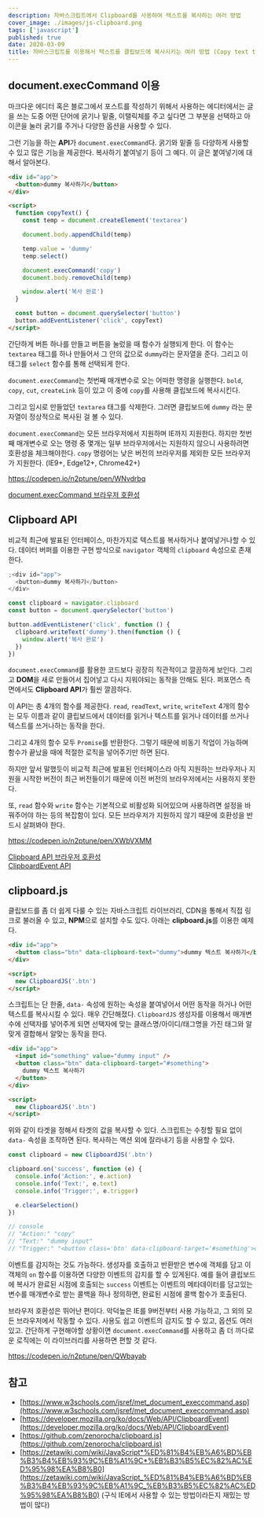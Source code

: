 ```yaml
---
description: 자바스크립트에서 Clipboard를 사용하여 텍스트를 복사하는 여러 방법
cover_image: ./images/js-clipboard.png
tags: ['javascript']
published: true
date: 2020-03-09
title: 자바스크립트를 이용해서 텍스트를 클립보드에 복사시키는 여러 방법 (Copy text to clipboard with javascript)
---
```


## document.execCommand 이용

마크다운 에디터 혹은 블로그에서 포스트를 작성하기 위해서 사용하는 에디터에서는 글을 쓰는 도중 어떤 단어에 굵기나 밑줄, 이탤릭체를 주고 싶다면 그 부분을 선택하고 아이콘을 눌러 굵기를 주거나 다양한 옵션을 사용할 수 있다.

그런 기능을 하는 **API**가 `document.execCommand`다. 굵기와 밑줄 등 다양하게 사용할 수 있고 많은 기능을 제공한다. 복사하기 붙여넣기 등이 그 예다. 이 글은 붙여넣기에 대해서 알아본다.

```html
<div id="app">
  <button>dummy 복사하기</button>
</div>

<script>
  function copyText() {
    const temp = document.createElement('textarea')

    document.body.appendChild(temp)

    temp.value = 'dummy'
    temp.select()

    document.execCommand('copy')
    document.body.removeChild(temp)

    window.alert('복사 완료')
  }

  const button = document.querySelector('button')
  button.addEventListener('click', copyText)
</script>
```

간단하게 버튼 하나를 만들고 버튼을 눌렀을 때 함수가 실행되게 한다. 이 함수는 `textarea` 태그를 하나 만들어서 그 안의 값으로 `dummy`라는 문자열을 준다. 그리고 이 태그를 `select` 함수를 통해 선택되게 한다.

`document.execCommand`는 첫번째 매개변수로 오는 어떠한 명령을 실행한다. `bold`, `copy`, `cut`, `createLink` 등이 있고 이 중에 `copy`를 사용해 클립보드에 복사시킨다.

그리고 임시로 만들었던 `textarea` 태그를 삭제한다. 그러면 클립보드에 `dummy` 라는 문자열이 정상적으로 복사된 걸 볼 수 있다.

`document.execCommand`는 모든 브라우저에서 지원하며 IE까지 지원한다. 하지만 첫번째 매개변수로 오는 명령 중 몇개는 일부 브라우저에서는 지원하지 않으니 사용하려면 호환성을 체크해야한다. `copy` 명령어는 낮은 버전의 브라우저를 제외한 모든 브라우저가 지원한다. (IE9+, Edge12+, Chrome42+)

<https://codepen.io/n2ptune/pen/WNvdrbq>

[document.execCommand 브라우저 호환성](https://developer.mozilla.org/ko/docs/Web/API/Document/execCommand#%EB%B8%8C%EB%9D%BC%EC%9A%B0%EC%A0%80_%ED%98%B8%ED%99%98%EC%84%B1)

## Clipboard API

비교적 최근에 발표된 인터페이스, 마찬가지로 텍스트를 복사하거나 붙여넣거나할 수 있다. 데이터 버퍼를 이용한 구현 방식으로 `navigator` 객체의 `clipboard` 속성으로 존재한다.

```js
;<div id="app">
  <button>dummy 복사하기</button>
</div>

const clipboard = navigator.clipboard
const button = document.querySelector('button')

button.addEventListener('click', function () {
  clipboard.writeText('dummy').then(function () {
    window.alert('복사 완료')
  })
})
```

`document.execCommand`를 활용한 코드보다 굉장히 직관적이고 깔끔하게 보인다. 그리고 **DOM**을 새로 만들어서 집어넣고 다시 지워야되는 동작을 안해도 된다. 퍼포먼스 측면에서도 **Clipboard API**가 훨씬 깔끔하다.

이 API는 총 4개의 함수를 제공한다. `read`, `readText`, `write`, `writeText` 4개의 함수는 모두 이름과 같이 클립보드에서 데이터를 읽거나 텍스트를 읽거나 데이터를 쓰거나 텍스트를 쓰거나하는 동작을 한다.

그리고 4개의 함수 모두 `Promise`를 반환한다. 그렇기 때문에 비동기 작업이 가능하며 함수가 끝났을 때에 적절한 로직을 넣어주기만 하면 된다.

하지만 앞서 말했듯이 비교적 최근에 발표된 인터페이스라 아직 지원하는 브라우저나 지원을 시작한 버전이 최근 버전들이기 때문에 이전 버전의 브라우저에서는 사용하지 못한다.

또, `read` 함수와 `write` 함수는 기본적으로 비활성화 되어있으며 사용하려면 설정을 바꿔주어야 하는 등의 복잡함이 있다. 모든 브라우저가 지원하지 않기 때문에 호환성을 반드시 살펴봐야 한다.

<https://codepen.io/n2ptune/pen/XWbVXMM>

[Clipboard API 브라우저 호환성](https://developer.mozilla.org/ko/docs/Web/API/Clipboard#Browser_Compatibility)  
[ClipboardEvent API](https://developer.mozilla.org/ko/docs/Web/API/ClipboardEvent)

## clipboard.js

클립보드를 좀 더 쉽게 다룰 수 있는 자바스크립트 라이브러리, CDN을 통해서 직접 링크로 불러올 수 있고, **NPM**으로 설치할 수도 있다. 아래는 **clipboard.js**를 이용한 예제다.

```html
<div id="app">
  <button class="btn" data-clipboard-text="dummy">dummy 텍스트 복사하기</button>
</div>

<script>
  new ClipboardJS('.btn')
</script>
```

스크립트는 단 한줄, `data-` 속성에 원하는 속성을 붙여넣어서 어떤 동작을 하거나 어떤 텍스트를 복사시킬 수 있다. 매우 간단해졌다. `ClipboardJS` 생성자를 이용해서 매개변수에 선택자를 넣어주게 되면 선택자에 맞는 클래스명/아이디/태그명을 가진 태그와 알맞게 결합해서 알맞는 동작을 한다.

```html
<div id="app">
  <input id="something" value="dummy input" />
  <button class="btn" data-clipboard-target="#something">
    dummy 텍스트 복사하기
  </button>
</div>

<script>
  new ClipboardJS('.btn')
</script>
```

위와 같이 타겟을 정해서 타겟의 값을 복사할 수 있다. 스크립트는 수정할 필요 없이 `data-` 속성을 조작하면 된다. 복사하는 액션 외에 잘라내기 등을 사용할 수 있다.

```js
const clipboard = new ClipboardJS('.btn')

clipboard.on('success', function (e) {
  console.info('Action:', e.action)
  console.info('Text:', e.text)
  console.info('Trigger:', e.trigger)

  e.clearSelection()
})

// console
// "Action:" "copy"
// "Text:" "dummy input"
// "Trigger:" "<button class='btn' data-clipboard-target='#something'>dummy 텍스트 복사하기</button>"
```

이벤트를 감지하는 것도 가능하다. 생성자를 호출하고 반환받은 변수에 객체를 담고 이 객체의 `on` 함수를 이용하면 다양한 이벤트의 감지를 할 수 있게된다. 예를 들어 클립보드에 복사가 완료된 시점에 호출되는 `success` 이벤트는 이벤트의 메타데이터를 담고있는 변수를 매개변수로 받는 콜백을 하나 정의하면, 완료된 시점에 콜백 함수가 호출된다.

브라우저 호환성은 뛰어난 편이다. 악덕높은 IE를 9버전부터 사용 가능하고, 그 외의 모든 브라우저에서 작동할 수 있다. 사용도 쉽고 이벤트의 감지도 할 수 있고, 옵션도 여러있고. 간단하게 구현해야할 상황이면 `document.execCommand`를 사용하고 좀 더 까다로운 로직에는 이 라이브러리를 사용하면 편할 것 같다.

<https://codepen.io/n2ptune/pen/QWbayab>

## 참고

- [https://www.w3schools.com/jsref/met_document_execcommand.asp](https://www.w3schools.com/jsref/met_document_execcommand.asp)
- [https://developer.mozilla.org/ko/docs/Web/API/ClipboardEvent](https://developer.mozilla.org/ko/docs/Web/API/ClipboardEvent)
- [https://github.com/zenorocha/clipboard.js](https://github.com/zenorocha/clipboard.js)
- [https://zetawiki.com/wiki/JavaScript*%ED%81%B4%EB%A6%BD%EB%B3%B4%EB%93%9C%EB%A1%9C*%EB%B3%B5%EC%82%AC%ED%95%98%EA%B8%B0](https://zetawiki.com/wiki/JavaScript_%ED%81%B4%EB%A6%BD%EB%B3%B4%EB%93%9C%EB%A1%9C_%EB%B3%B5%EC%82%AC%ED%95%98%EA%B8%B0) (구식 IE에서 사용할 수 있는 방법이라든지 재밌는 방법이 많다)
